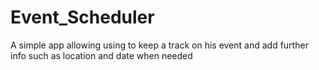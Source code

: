 # Event_Scheduler
A simple app allowing using to keep a track on his event and add further info such as location and date when needed
